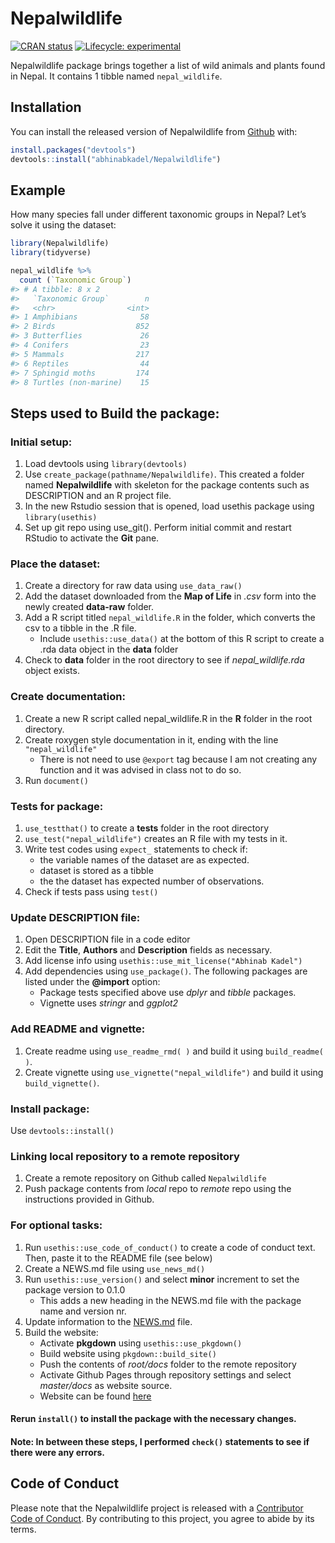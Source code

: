 
<!-- README.md is generated from README.Rmd. Please edit that file -->

# Nepalwildlife

<!-- badges: start -->

[![CRAN
status](https://www.r-pkg.org/badges/version/Nepalwildlife)](https://CRAN.R-project.org/package=Nepalwildlife)
[![Lifecycle:
experimental](https://img.shields.io/badge/lifecycle-experimental-orange.svg)](https://www.tidyverse.org/lifecycle/#experimental)
<!-- badges: end -->

Nepalwildlife package brings together a list of wild animals and plants
found in Nepal. It contains 1 tibble named `nepal_wildlife`.

## Installation

You can install the released version of Nepalwildlife from
[Github](https://github.com/abhinabkadel/Nepalwildlife) with:

``` r
install.packages("devtools")
devtools::install("abhinabkadel/Nepalwildlife")
```

## Example

How many species fall under different taxonomic groups in Nepal? Let’s
solve it using the dataset:

``` r
library(Nepalwildlife) 
library(tidyverse)

nepal_wildlife %>% 
  count (`Taxonomic Group`)
#> # A tibble: 8 x 2
#>   `Taxonomic Group`        n
#>   <chr>                <int>
#> 1 Amphibians              58
#> 2 Birds                  852
#> 3 Butterflies             26
#> 4 Conifers                23
#> 5 Mammals                217
#> 6 Reptiles                44
#> 7 Sphingid moths         174
#> 8 Turtles (non-marine)    15
```

## Steps used to Build the package:

### Initial setup:

1.  Load devtools using `library(devtools)`
2.  Use `create_package(pathname/Nepalwildlife)`. This created a folder
    named **Nepalwildlife** with skeleton for the package contents such
    as DESCRIPTION and an R project file.
3.  In the new Rstudio session that is opened, load usethis package
    using `library(usethis)`
4.  Set up git repo using use\_git(). Perform initial commit and restart
    RStudio to activate the **Git** pane.

### Place the dataset:

1.  Create a directory for raw data using `use_data_raw()`
2.  Add the dataset downloaded from the **Map of Life** in *.csv* form
    into the newly created **data-raw** folder.
3.  Add a R script titled `nepal_wildlife.R` in the folder, which
    converts the csv to a tibble in the .R file.
      - Include `usethis::use_data()` at the bottom of this R script to
        create a .rda data object in the **data** folder
4.  Check to **data** folder in the root directory to see if
    *nepal\_wildlife.rda* object exists.

### Create documentation:

1.  Create a new R script called nepal\_wildlife.R in the **R** folder
    in the root directory.
2.  Create roxygen style documentation in it, ending with the line
    `"nepal_wildlife"`
      - There is not need to use `@export` tag because I am not creating
        any function and it was advised in class not to do so.
3.  Run `document()`

### Tests for package:

1.  `use_testthat()` to create a **tests** folder in the root directory
2.  `use_test("nepal_wildlife")` creates an R file with my tests in it.
3.  Write test codes using `expect_` statements to check if:
      - the variable names of the dataset are as expected.
      - dataset is stored as a tibble
      - the the dataset has expected number of observations.
4.  Check if tests pass using `test()`

### Update DESCRIPTION file:

1.  Open DESCRIPTION file in a code editor
2.  Edit the **Title**, **Authors** and **Description** fields as
    necessary.
3.  Add license info using `usethis::use_mit_license("Abhinab Kadel")`
4.  Add dependencies using `use_package()`. The following packages are
    listed under the **@import** option:
      - Package tests specified above use *dplyr* and *tibble* packages.
      - Vignette uses *stringr* and *ggplot2*

### Add README and vignette:

1.  Create readme using `use_readme_rmd( )` and build it using
    `build_readme( )`.
2.  Create vignette using `use_vignette("nepal_wildlife")` and build it
    using `build_vignette()`.

### Install package:

Use `devtools::install()`

### Linking local repository to a remote repository

1.  Create a remote repository on Github called `Nepalwildlife`
2.  Push package contents from *local* repo to *remote* repo using the
    instructions provided in Github.

### For optional tasks:

1.  Run `usethis::use_code_of_conduct()` to create a code of conduct
    text. Then, paste it to the README file (see below)
2.  Create a NEWS.md file using `use_news_md()`
3.  Run `usethis::use_version()` and select **minor** increment to set
    the package version to 0.1.0
      - This adds a new heading in the NEWS.md file with the package
        name and version nr.
4.  Update information to the [NEWS.md](/NEWS.md) file.
5.  Build the website:
      - Activate **pkgdown** using `usethis::use_pkgdown()`
      - Build website using `pkgdown::build_site()`
      - Push the contents of *root/docs* folder to the remote repository
      - Activate Github Pages through repository settings and select
        *master/docs* as website source.
      - Website can be found
        [here](https://abhinabkadel.github.io/Nepalwildlife/)

#### Rerun `install()` to install the package with the necessary changes.

#### **Note:** In between these steps, I performed `check()` statements to see if there were any errors.

## Code of Conduct

Please note that the Nepalwildlife project is released with a
[Contributor Code of
Conduct](https://contributor-covenant.org/version/2/0/CODE_OF_CONDUCT.html).
By contributing to this project, you agree to abide by its terms.
